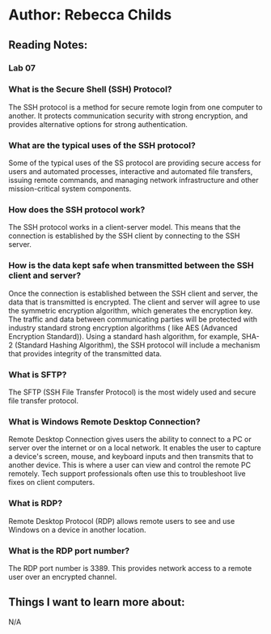 # Author: Rebecca Childs
## Reading Notes:
### Lab 07
### What is the Secure Shell (SSH) Protocol?
The SSH protocol is a method for secure remote login from one computer to another. It protects communication security with strong encryption, and provides alternative options for strong authentication.
### What are the typical uses of the SSH protocol?
Some of the typical uses of the SS protocol are providing secure access for users and automated processes, interactive and automated file transfers, issuing remote commands, and managing network infrastructure and other mission-critical system components.
### How does the SSH protocol work?
The SSH protocol works in a client-server model. This means that the connection is established by the SSH client by connecting to the SSH server.
### How is the data kept safe when transmitted between the SSH client and server?
Once the connection is established between the SSH client and server, the data that is transmitted is encrypted. The client and server will agree to use the symmetric encryption algorithm, which generates the encryption key. The traffic and data between communicating parties will be protected with industry standard strong encryption algorithms ( like AES (Advanced Encryption Standard)). Using a standard hash algorithm, for example, SHA-2 (Standard Hashing Algorithm), the SSH protocol will include a mechanism that provides integrity of the transmitted data.
### What is SFTP?
The SFTP (SSH File Transfer Protocol) is the most widely used and secure file transfer protocol.

### What is Windows Remote Desktop Connection?
Remote Desktop Connection gives users the ability to connect to a PC or server over the internet or on a local network. It enables the user to capture a device's screen, mouse, and keyboard inputs and then transmits that to another device. This is where a user can view and control the remote PC remotely. Tech support professionals often use this to troubleshoot live fixes on client computers. 
### What is RDP?
Remote Desktop Protocol (RDP) allows remote users to see and use Windows on a device in another location.
### What is the RDP port number?
The RDP port number is 3389. This provides network access to a remote user over an encrypted channel. 
## Things I want to learn more about:
N/A
